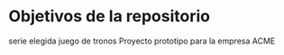 # Objetivos de la repositorio
serie elegida juego de tronos
Proyecto prototipo para la empresa ACME




